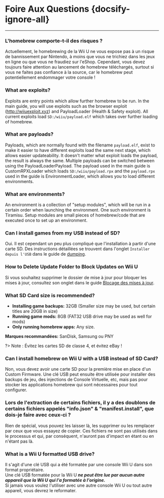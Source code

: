 # Foire Aux Questions {docsify-ignore-all}
---

### L'homebrew comporte-t-il des risques ?

Actuellement, le homebrewing de la Wii U ne vous expose pas à un risque de bannissement par Nintendo, à moins que vous ne trichiez dans les jeux en ligne ou que vous ne fraudiez sur l'eShop. Cependant, vous devez toujours faire attention au lancement de homebrew téléchargés, surtout si vous ne faites pas confiance à la source, car le homebrew peut potentiellement endommager votre console !

### What are exploits?

Exploits are entry points which allow further homebrew to be run. In the main guide, you will use exploits such as the browser exploit (http://wiiuexploit.xyz) and PayloadLoader (Health & Safety exploit). All current exploits load `SD:/wiiu/payload.elf` which takes over further loading of homebrew.

### What are payloads?

Payloads, which are normally found with the filename `payload.elf`, exist to make it easier to have different exploits load the same next stage, which allows easier updateability. It doesn't matter what exploit loads the payload, the result is always the same. Multiple payloads can be switched between using the PayloadLoaderPayload. The payload used in the main guide is CustomRPXLoader which loads `SD:/wiiu/payload.rpx` and the `payload.rpx` used in the guide is EnvironmentLoader, which allows you to load different environments.

### What are environments?

An environment is a collection of "setup modules", which will be run in a certain order when launching the environment. One such environment is Tiramisu. Setup modules are small pieces of homebrew/code that are executed once to set up an environment.

### Can I install games from my USB instead of SD?

Oui. Il est cependant un peu plus compliqué que l'installation à partir d'une carte SD. Des instructions détaillées se trouvent dans l'onglet `Installer depuis l'USB` dans le guide de [dumping](dump-games).

### How to Delete Update Folder to Block Updates on Wii U

Si vous souhaitez supprimer le dossier de mise à jour pour bloquer les mises à jour, consultez son onglet dans le guide [Blocage des mises à jour](block-updates).

### What SD Card size is recommended?

 - **Installing game backups:** 32GB (Smaller size may be used, but certain titles are 20GB in size)
 - **Running game mods:** 8GB (FAT32 USB drive may be used as well for mods)
 - **Only running homebrew apps:** Any size.

**Marques recommandées:** SanDisk, Samsung ou PNY

?> Note : Évitez les cartes SD de classe 4, et évitez eBay !

### Can I install homebrew on Wii U with a USB instead of SD Card?

Non, vous devez avoir une carte SD pour la première mise en place d'un Custom Firmware. Une clé USB peut ensuite être utilisée pour installer des backups de jeu, des injections de Console Virtuelle, etc, mais pas pour stocker les applications homebrew qui sont nécessaires pour tout configurer.

### Lors de l'extraction de certains fichiers, il y a des doublons de certains fichiers appelés "info.json" & "manifest.install", que dois-je faire avec ceux-ci ?

Rien de spécial, vous pouvez les laisser là, les supprimer ou les remplacer par ceux que vous essayez de copier. Ces fichiers ne sont pas utilisés dans le processus et qui, par conséquent, n'auront pas d'impact en étant ou en n'étant pas là.

### What is a Wii U formatted USB drive?

Il s'agit d'une clé USB qui a été formatée par une console Wii U dans son format propriétaire.  
Une clé USB formatée pour la Wii U ***ne peut être lue par aucun autre appareil que la Wii U qui l'a formatée à l'origine.***  
Si jamais vous voulez l'utiliser avec une autre console Wii U ou tout autre appareil, vous devrez le reformater.
